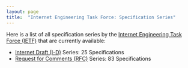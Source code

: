 ```yaml
---
layout: page
title:  "Internet Engineering Task Force: Specification Series"
---
```


Here is a list of all specification series by the [Internet Engineering Task Force (IETF)](http://www.ietf.org/) that are currently available:

  * [Internet Draft (I-D)](I-D) Series: 25 Specifications
  * [Request for Comments (RFC)](RFC) Series: 83 Specifications
